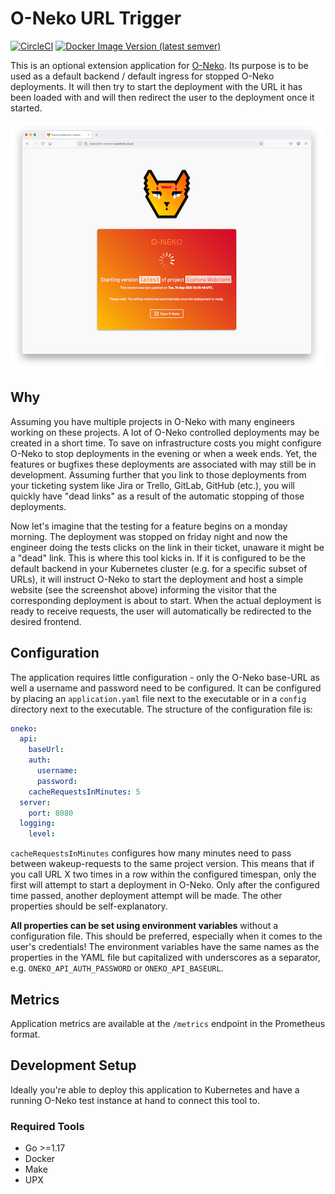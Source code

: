 # O-Neko URL Trigger

[![CircleCI](https://circleci.com/gh/subshell/o-neko-url-trigger/tree/master.svg?style=svg)](https://circleci.com/gh/subshell/o-neko-url-trigger/tree/master)
[![Docker Image Version (latest semver)](https://img.shields.io/docker/v/subshellgmbh/o-neko-url-trigger?color=2496ED&label=subshellgmbh%2Fo-neko-url-trigger&logo=docker&logoColor=white&sort=semver)](https://hub.docker.com/r/subshellgmbh/o-neko-url-trigger/tags)

This is an optional extension application for [O-Neko](https://github.com/subshell/o-neko/). Its purpose is to be used as a default backend / default ingress
for stopped O-Neko deployments. It will then try to start the deployment with the URL it has been loaded with and will then redirect the user to the deployment
once it started.

[![O-Neko URL trigger](./docs/screenshot_small.png)](./docs/screenshot.png)

## Why

Assuming you have multiple projects in O-Neko with many engineers working on these projects. A lot of O-Neko controlled deployments may be created in a short
time. To save on infrastructure costs you might configure O-Neko to stop deployments in the evening or when a week ends. Yet, the features or bugfixes these
deployments are associated with may still be in development. Assuming further that you link to those deployments from your ticketing system like Jira or Trello,
GitLab, GitHub (etc.), you will quickly have "dead links" as a result of the automatic stopping of those deployments.

Now let's imagine that the testing for a feature begins on a monday morning. The deployment was stopped on friday night and now the engineer doing the tests
clicks on the link in their ticket, unaware it might be a "dead" link. This is where this tool kicks in. If it is configured to be the default backend in your
Kubernetes cluster (e.g. for a specific subset of URLs), it will instruct O-Neko to start the deployment and host a simple website (see the screenshot above)
informing the visitor that the corresponding deployment is about to start. When the actual deployment is ready to receive requests, the user will automatically
be redirected to the desired frontend.

## Configuration

The application requires little configuration - only the O-Neko base-URL as well a username and password need to be configured. It can be configured by placing
an `application.yaml` file next to the executable or in a `config` directory next to the executable. The structure of the configuration file is:

```yaml
oneko:
  api:
    baseUrl:
    auth:
      username:
      password:
    cacheRequestsInMinutes: 5
  server:
    port: 8080
  logging:
    level:
```

`cacheRequestsInMinutes` configures how many minutes need to pass between wakeup-requests to the same project version. This means that if you call URL X two
times in a row within the configured timespan, only the first will attempt to start a deployment in O-Neko. Only after the configured time passed, another
deployment attempt will be made. The other properties should be self-explanatory.

**All properties can be set using environment variables** without a configuration file. This should be preferred, especially when it comes to the user's
credentials!
The environment variables have the same names as the properties in the YAML file but capitalized with underscores as a separator, e.g. `ONEKO_API_AUTH_PASSWORD`
or `ONEKO_API_BASEURL`.

## Metrics

Application metrics are available at the `/metrics` endpoint in the Prometheus format.

## Development Setup

Ideally you're able to deploy this application to Kubernetes and have a running O-Neko test instance at hand to connect this tool to.

### Required Tools

* Go >=1.17
* Docker
* Make
* UPX
